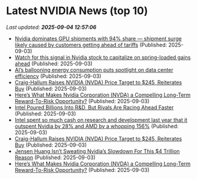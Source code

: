 # Latest NVIDIA News (top 10)
_Last updated: **2025-09-04 12:57:06**_

- [Nvidia dominates GPU shipments with 94% share — shipment surge likely caused by customers getting ahead of tariffs](https://www.tomshardware.com/pc-components/gpus/nvidia-dominates-gpu-shipments-with-94-percent-share-shipment-surge-likely-caused-by-customers-getting-ahead-of-tariffs) (Published: 2025-09-03)
- [Watch for this signal in Nvidia stock to capitalize on spring-loaded gains ahead](https://www.businessinsider.com/nvidia-stock-price-trading-strategy-buy-signal-short-ratio-nvda-2025-9) (Published: 2025-09-03)
- [AI’s ballooning energy consumption puts spotlight on data center efficiency](https://theconversation.com/ais-ballooning-energy-consumption-puts-spotlight-on-data-center-efficiency-254192) (Published: 2025-09-03)
- [Craig-Hallum Raises NVIDIA (NVDA) Price Target to $245, Reiterates Buy](https://biztoc.com/x/94e254c87c9facda) (Published: 2025-09-03)
- [Here’s What Makes Nvidia Corporation (NVDA) a Compelling Long-Term Reward-To-Risk Opportunity?](https://biztoc.com/x/149d8f405dfdc230) (Published: 2025-09-03)
- [Intel Poured Billions Into R&D, But Rivals Are Racing Ahead Faster](https://www.androidheadlines.com/2025/09/intel-poured-billions-into-rd-but-rivals-are-racing-ahead-faster.html) (Published: 2025-09-03)
- [Intel spent so much cash on research and development last year that it outspent Nvidia by 28% and AMD by a whopping 156%](https://www.pcgamer.com/hardware/intel-spent-so-much-cash-on-research-and-development-last-year-that-it-outspent-nvidia-by-28-percent-and-amd-by-a-whopping-156-percent/) (Published: 2025-09-03)
- [Craig-Hallum Raises NVIDIA (NVDA) Price Target to $245, Reiterates Buy](https://finance.yahoo.com/news/craig-hallum-raises-nvidia-nvda-121637608.html) (Published: 2025-09-03)
- [Jensen Huang Isn’t Sweating Nvidia’s Slowdown For This $4 Trillion Reason](https://biztoc.com/x/587a11e4c3f85a19) (Published: 2025-09-03)
- [Here’s What Makes Nvidia Corporation (NVDA) a Compelling Long-Term Reward-To-Risk Opportunity?](https://finance.yahoo.com/news/makes-nvidia-corporation-nvda-compelling-120948435.html) (Published: 2025-09-03)

